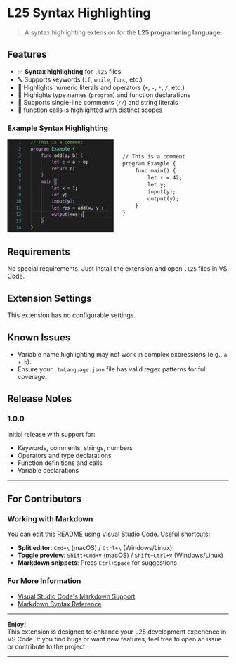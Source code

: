 # L25 Syntax Highlighting

> A syntax highlighting extension for the **L25 programming language**.

## Features

- ✅ **Syntax highlighting** for `.l25` files  
- 🔤 Supports keywords (`if`, `while`, `func`, etc.)  
- 🔢 Highlights numeric literals and operators (`+`, `-`, `*`, `/`, etc.)  
- 📌 Highights type names (`program`) and function declarations  
- 💬 Supports single-line comments (`//`) and string literals  
- 🎨 function calls is highlighted with distinct scopes

### Example Syntax Highlighting
<div style="display: flex; gap: 20px;">
  <div style="flex: 1;">
    <img src="images/example.png" width="100%" />
  </div>
  <div style="flex: 1;">
    <pre><code class="language-l25">
// This is a comment
program Example {
    func main() {
        let x = 42;
        let y;
        input(y);
        output(y);
    }
}
    </code></pre>
  </div>
</div>

## Requirements

No special requirements. Just install the extension and open `.l25` files in VS Code.

## Extension Settings

This extension has no configurable settings.

## Known Issues

- Variable name highlighting may not work in complex expressions (e.g., `a + b`).
- Ensure your `.tmLanguage.json` file has valid regex patterns for full coverage.

## Release Notes

### 1.0.0
Initial release with support for:
- Keywords, comments, strings, numbers
- Operators and type declarations
- Function definitions and calls
- Variable declarations

---

## For Contributors

### Working with Markdown
You can edit this README using Visual Studio Code. Useful shortcuts:
- **Split editor**: `Cmd+\` (macOS) / `Ctrl+\` (Windows/Linux)
- **Toggle preview**: `Shift+Cmd+V` (macOS) / `Shift+Ctrl+V` (Windows/Linux)
- **Markdown snippets**: Press `Ctrl+Space` for suggestions

### For More Information
- [Visual Studio Code's Markdown Support](https://code.visualstudio.com/docs/languages/markdown)
- [Markdown Syntax Reference](https://help.github.com/articles/markdown-basics/)

---

**Enjoy!**  
This extension is designed to enhance your L25 development experience in VS Code. If you find bugs or want new features, feel free to open an issue or contribute to the project.

---